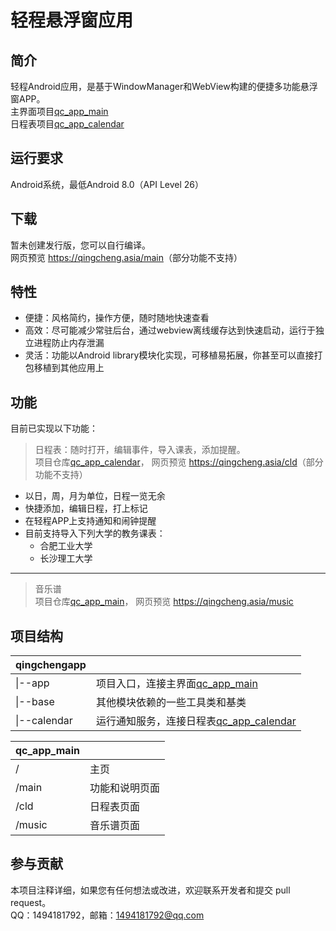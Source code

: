 # 轻程悬浮窗应用

## 简介  

轻程Android应用，是基于WindowManager和WebView构建的便捷多功能悬浮窗APP。  
主界面项目[qc_app_main](https://gitee.com/beicause/qc_app_main)  
日程表项目[qc_app_calendar](https://gitee.com/beicause/qc_app_calendar)

## 运行要求

Android系统，最低Android 8.0（API Level 26）

## 下载

暂未创建发行版，您可以自行编译。  
网页预览 <https://qingcheng.asia/main>（部分功能不支持）

[//]:下载链接：请点击[这里](https://qingcheng.asia/app-release.apk)

## 特性

- 便捷：风格简约，操作方便，随时随地快速查看
- 高效：尽可能减少常驻后台，通过webview离线缓存达到快速启动，运行于独立进程防止内存泄漏
- 灵活：功能以Android library模块化实现，可移植易拓展，你甚至可以直接打包移植到其他应用上

## 功能

目前已实现以下功能：
> 日程表：随时打开，编辑事件，导入课表，添加提醒。  
项目仓库[qc_app_calendar](https://gitee.com/beicause/qc_app_calendar)，
网页预览 <https://qingcheng.asia/cld>（部分功能不支持）

- 以日，周，月为单位，日程一览无余
- 快捷添加，编辑日程，打上标记
- 在轻程APP上支持通知和闹钟提醒
- 目前支持导入下列大学的教务课表：
  - 合肥工业大学
  - 长沙理工大学

---
>音乐谱  
项目仓库[qc_app_main](https://gitee.com/beicause/qc_app_main)，
网页预览 <https://qingcheng.asia/music>

## 项目结构

| qingchengapp||
| ----  | ----  |
|\|--app  | 项目入口，连接主界面[qc_app_main](https://gitee.com/beicause/qc_app_main) |
|\|--base  | 其他模块依赖的一些工具类和基类 |
|\|--calendar|运行通知服务，连接日程表[qc_app_calendar](https://gitee.com/beicause/qc_app_calendar)|

| qc_app_main||
| ----  | ----  |
|/  | 主页 |
|/main | 功能和说明页面 |
|/cld|日程表页面|
|/music| 音乐谱页面|

## 参与贡献

本项目注释详细，如果您有任何想法或改进，欢迎联系开发者和提交 pull request。  
QQ：1494181792，邮箱：1494181792@qq.com  
